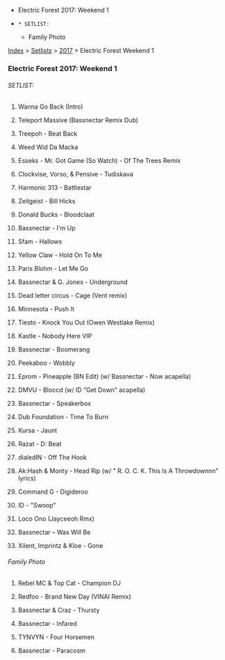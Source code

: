   * Electric Forest 2017: Weekend 1
  *     * SETLIST:
    * Family Photo

[Index](https://www.reddit.com/r/bassnectar/wiki/index) >
[Setlists](https://www.reddit.com/r/bassnectar/wiki/interactive/setlists) >
[2017](https://www.reddit.com/r/bassnectar/wiki/interactive/setlists/2017) >
Electric Forest Weekend 1

### Electric Forest 2017: Weekend 1

###### SETLIST:

  1. Wanna Go Back (Intro)

  2. Teleport Massive (Bassnectar Remix Dub)

  3. Treepoh - Beat Back

  4. Weed Wid Da Macka

  5. Esseks - Mr. Got Game (So Watch) - Of The Trees Remix

  6. Clockvise, Vorso, & Pensive - Tudiskava

  7. Harmonic 313 - Battlestar

  8. Zeitgeist - Bill Hicks

  9. Donald Bucks - Bloodclaat

  10. Bassnectar - I'm Up

  11. Sfam - Hallows

  12. Yellow Claw - Hold On To Me

  13. Paris Blohm - Let Me Go

  14. Bassnectar & G. Jones - Underground

  15. Dead letter circus - Cage (Vent remix) 

  16. Minnesota - Push It

  17. Tiesto - Knock You Out (Owen Westlake Remix)

  18. Kastle - Nobody Here VIP

  19. Bassnectar - Boomerang

  20. Peekaboo - Wobbly

  21. Eprom - Pineapple (BN Edit) (w/ Bassnectar - Now acapella) 

  22. DMVU - Bloccd (w/ ID "Get Down" acapella) 

  23. Bassnectar - Speakerbox

  24. Dub Foundation - Time To Burn

  25. Kursa - Jaunt

  26. Razat - D: Beat

  27. dialedIN - Off The Hook

  28. Ak:Hash & Monty - Head Rip (w/ " R. O. C. K. This Is A Throwdownnn" lyrics)

  29. Command G - Digideroo

  30. ID - "Swoop"

  31. Loco Ono (Jayceeoh Rmx)

  32. Bassnectar – Was Will Be

  33. Xilent, Imprintz & Kloe - Gone

###### Family Photo

  1. Rebel MC & Top Cat - Champion DJ

  2. Redfoo - Brand New Day (VINAI Remix)

  3. Bassnectar & Craz - Thursty

  4. Bassnectar - Infared

  5. TYNVYN - Four Horsemen

  6. Bassnectar - Paracosm

